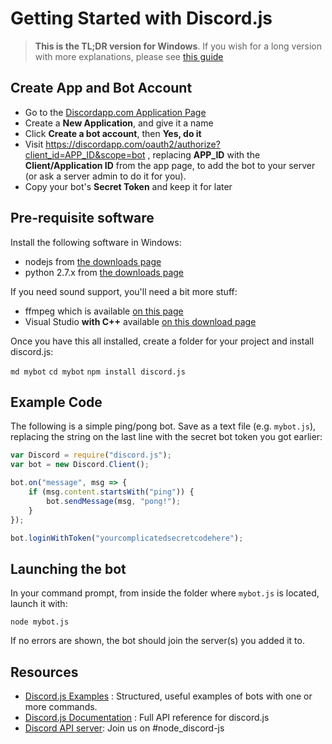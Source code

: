 # Getting Started with Discord.js

> **This is the TL;DR version for Windows**. If you wish for a long version with more explanations, please see [this guide](the-long-version.html)

## Create App and Bot Account

 - Go to the [Discordapp.com Application Page](https://discordapp.com/developers/applications/me)
 - Create a **New Application**, and give it a name
 - Click **Create a bot account**, then **Yes, do it**
 - Visit https://discordapp.com/oauth2/authorize?client_id=APP_ID&scope=bot , replacing **APP_ID** with the **Client/Application ID** from the app page, to add the bot to your server (or ask a server admin to do it for you).
 - Copy your bot's **Secret Token** and keep it for later

## Pre-requisite software

Install the following software in Windows: 

 - nodejs from [the downloads page](https://nodejs.org/en/download/)
 - python 2.7.x from [the downloads page](https://www.python.org/downloads/)

If you need sound support, you'll need a bit more stuff: 

- ffmpeg which is available [on this page](http://adaptivesamples.com/how-to-install-ffmpeg-on-windows/)
- Visual Studio **with C++** available [on this download page](https://www.visualstudio.com/en-us/features/cplusplus.aspx)

Once you have this all installed, create a folder for your project and install discord.js: 

`md mybot`
`cd mybot`
`npm install discord.js`

## Example Code

The following is a simple ping/pong bot. Save as a text file (e.g. `mybot.js`), replacing the string on the last line with the secret bot token you got earlier: 

```js
var Discord = require("discord.js");
var bot = new Discord.Client();

bot.on("message", msg => {
	if (msg.content.startsWith("ping")) {
		bot.sendMessage(msg, "pong!");
	}
});

bot.loginWithToken("yourcomplicatedsecretcodehere");
```

## Launching the bot

In your command prompt, from inside the folder where `mybot.js` is located, launch it with: 

`node mybot.js`	

If no errors are shown, the bot should join the server(s) you added it to.

## Resources

 - [Discord.js Examples](https://github.com/hydrabolt/discord.js/tree/master/examples) : Structured, useful examples of bots with one or more commands.
 - [Discord.js Documentation](http://discordjs.readthedocs.io/en/latest/index.html) : Full API reference for discord.js
 - [Discord API server](https://discord.gg/seraph-leblanc-oracle): Join us on #node_discord-js
